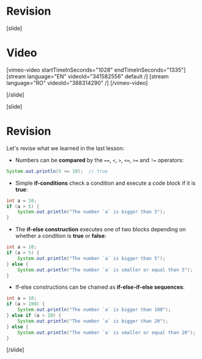 # Revision

[slide]
# Video

[vimeo-video startTimeInSeconds="1028" endTimeInSeconds="1335"]
[stream language="EN" videoId="341582556" default /]
[stream language="RO" videoId="388314290"  /]
[/vimeo-video]

[/slide]

[slide]
# Revision
Let's revise what we learned in the last lesson:
- Numbers can be **compared** by the `==`, `<`, `>`, `<=`, `>=` and `!=` operators:
```java live
System.out.println(5 <= 10);  // true
```

- Simple **if-conditions** check a condition and execute a code block if it is **true**:
```java live
int a = 10;
if (a > 5) {
    System.out.println("The number `a` is bigger than 5");
}
```

- The **if-else construction** executes one of two blocks depending on whether a condition is **true** or **false**:
```java live
int a = 10;
if (a > 5) {
    System.out.println("The number `a` is bigger than 5");
} else {
    System.out.println("The number `a` is smaller or equal than 5");
}
```

- If-else constructions can be chained as **if-else-if-else sequences**:
```java live
int a = 10;
if (a > 100) {
    System.out.println("The number `a` is bigger than 100");
} else if (a > 20) {
    System.out.println("The number `a` is bigger than 20");
} else {
    System.out.println("The number `a` is smaller or equal than 20");
}
```
[/slide]